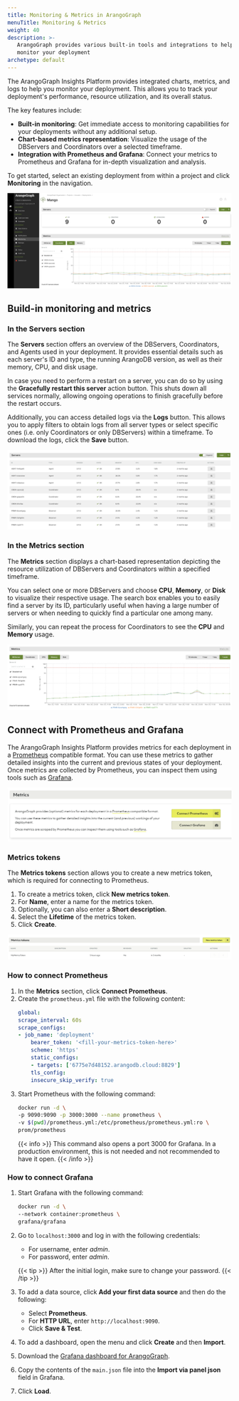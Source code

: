 ```yaml
---
title: Monitoring & Metrics in ArangoGraph
menuTitle: Monitoring & Metrics
weight: 40
description: >-
   ArangoGraph provides various built-in tools and integrations to help you
   monitor your deployment
archetype: default
---
```

The ArangoGraph Insights Platform provides integrated charts, metrics, and logs
to help you monitor your deployment. This allows you to track your deployment's
performance, resource utilization, and its overall status.

The key features include:
- **Built-in monitoring**: Get immediate access to monitoring capabilities for
  your deployments without any additional setup.
- **Chart-based metrics representation**: Visualize the usage of the DBServers
  and Coordinators over a selected timeframe.
- **Integration with Prometheus and Grafana**: Connect your metrics to Prometheus
  and Grafana for in-depth visualization and analysis.

To get started, select an existing deployment from within a project and
click **Monitoring** in the navigation. 

![ArangoGraph Monitoring tab](../../images/arangograph-monitoring-tab.png)

## Build-in monitoring and metrics

### In the **Servers** section

The **Servers** section offers an overview of the DBServers, Coordinators,
and Agents used in your deployment. It provides essential details such as each
server's ID and type, the running ArangoDB version, as well as their memory,
CPU, and disk usage.

In case you need to perform a restart on a server, you can do so by using the
**Gracefully restart this server** action button. This shuts down all services
normally, allowing ongoing operations to finish gracefully before the restart
occurs.

Additionally, you can access detailed logs via the **Logs** button. This allows
you to apply filters to obtain logs from all server types or select specific ones
(i.e. only Coordinators or only DBServers) within a timeframe. To download the
logs, click the **Save** button.

![ArangoGraph Monitoring Servers](../../images/arangograph-monitoring-servers.png)

### In the **Metrics** section

The **Metrics** section displays a chart-based representation depicting the
resource utilization of DBServers and Coordinators within a specified timeframe.

You can select one or more DBServers and choose **CPU**, **Memory**, or **Disk**
to visualize their respective usage. The search box enables you to easily find
a server by its ID, particularly useful when having a large number of servers
or when needing to quickly find a particular one among many.

Similarly, you can repeat the process for Coordinators to see the **CPU** and
**Memory** usage.

![Arangograph Monitoring Metrics Chart](../../images/arangograph-monitoring-metrics-chart.png)

## Connect with Prometheus and Grafana

The ArangoGraph Insights Platform provides metrics for each deployment in a 
[Prometheus](https://prometheus.io/) compatible format.
You can use these metrics to gather detailed insights into the current
and previous states of your deployment.
Once metrics are collected by Prometheus, you can inspect them using tools
such as [Grafana](https://grafana.com/oss/grafana/).

![ArangoGraph Connect Metrics Section](../../images/arangograph-connect-metrics-section.png)

### Metrics tokens

The **Metrics tokens** section allows you to create a new metrics token,
which is required for connecting to Prometheus.

1. To create a metrics token, click **New metrics token**.
2. For **Name**, enter a name for the metrics token.
3. Optionally, you can also enter a **Short description**.
4. Select the **Lifetime** of the metrics token. 
5. Click **Create**.

![ArangoGraph Metrics Tokens](../../images/arangograph-metrics-token.png)

### How to connect Prometheus

1. In the **Metrics** section, click **Connect Prometheus**.
2. Create the `prometheus.yml` file with the following content:
   ```yaml
   global:
   scrape_interval: 60s
   scrape_configs:
   - job_name: 'deployment'
       bearer_token: '<fill-your-metrics-token-here>'
       scheme: 'https'
       static_configs:
       - targets: ['6775e7d48152.arangodb.cloud:8829']
       tls_config:
       insecure_skip_verify: true
   ```
3. Start Prometheus with the following command:
   ```sh
   docker run -d \
   -p 9090:9090 -p 3000:3000 --name prometheus \
   -v $(pwd)/prometheus.yml:/etc/prometheus/prometheus.yml:ro \
   prom/prometheus
   ```
   {{< info >}}
   This command also opens a port 3000 for Grafana. In a production environment,
   this is not needed and not recommended to have it open.
   {{< /info >}}

### How to connect Grafana

1. Start Grafana with the following command:
   ```sh
   docker run -d \
   --network container:prometheus \
   grafana/grafana
   ```  
2. Go to `localhost:3000` and log in with the following credentials:
   - For username, enter *admin*.
   - For password, enter *admin*. 

    {{< tip >}}
    After the initial login, make sure to change your password.
    {{< /tip >}}

3. To add a data source, click **Add your first data source** and then do the following:
   - Select **Prometheus**.
   - For **HTTP URL**, enter `http://localhost:9090`.
   - Click **Save & Test**.      
4. To add a dashboard, open the menu and click **Create** and then **Import**.
5. Download the [Grafana dashboard for ArangoGraph](https://github.com/arangodb-managed/grafana-dashboards).
6. Copy the contents of the `main.json` file into the **Import via panel json** field in Grafana.
7. Click **Load**.
